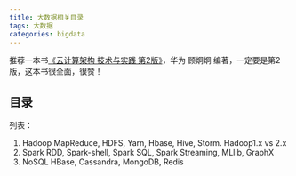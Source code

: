 ```yaml
---
title: 大数据相关目录
tags: 大数据
categories: bigdata
---
```


推荐一本书[《云计算架构 技术与实践 第2版》](http://item.jd.com/11966465.html)，华为 顾炯炯 编著，一定要是第2版，这本书很全面，很赞！

## 目录
列表：
1. Hadoop
  MapReduce, HDFS, Yarn, Hbase, Hive, Storm.
  Hadoop1.x vs 2.x
2. Spark
	RDD, Spark-shell, Spark SQL, Spark Streaming, MLlib, GraphX
3. NoSQL
  HBase, Cassandra, MongoDB, Redis

